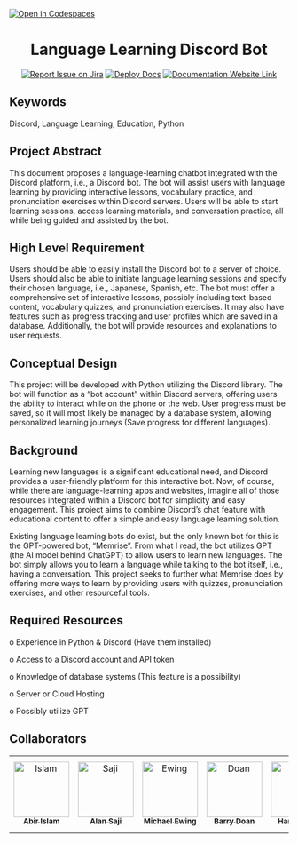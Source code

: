 [![Open in Codespaces](https://classroom.github.com/assets/launch-codespace-7f7980b617ed060a017424585567c406b6ee15c891e84e1186181d67ecf80aa0.svg)](https://classroom.github.com/open-in-codespaces?assignment_repo_id=11810431)
<div align="center">

# Language Learning Discord Bot
[![Report Issue on Jira](https://img.shields.io/badge/Report%20Issues-Jira-0052CC?style=flat&logo=jira-software)](https://temple-cis-projects-in-cs.atlassian.net/jira/software/c/projects/LDB/issues)
[![Deploy Docs](https://github.com/ApplebaumIan/tu-cis-4398-docs-template/actions/workflows/deploy.yml/badge.svg)](https://github.com/Capstone-Projects-2023-Fall/project-language-learning-discord-bot/actions/workflows/deploy.yml)
[![Documentation Website Link](https://img.shields.io/badge/-Documentation%20Website-brightgreen)](https://capstone-projects-2023-fall.github.io/project-language-learning-discord-bot/)


</div>


## Keywords

Discord, Language Learning, Education, Python

## Project Abstract

This document proposes a language-learning chatbot integrated with the Discord platform, i.e., a Discord bot. The bot will assist users with language learning by providing interactive lessons, vocabulary practice, and pronunciation exercises within Discord servers. Users will be able to start learning sessions, access learning materials, and conversation practice, all while being guided and assisted by the bot.

## High Level Requirement

Users should be able to easily install the Discord bot to a server of choice. Users should also be able to initiate language learning sessions and specify their chosen language, i.e., Japanese, Spanish, etc. The bot must offer a comprehensive set of interactive lessons, possibly including text-based content, vocabulary quizzes, and pronunciation exercises. It may also have features such as progress tracking and user profiles which are saved in a database. Additionally, the bot will provide resources and explanations to user requests.  

## Conceptual Design

This project will be developed with Python utilizing the Discord library. The bot will function as a “bot account” within Discord servers, offering users the ability to interact while on the phone or the web. User progress must be saved, so it will most likely be managed by a database system, allowing personalized learning journeys (Save progress for different languages).

## Background

Learning new languages is a significant educational need, and Discord provides a user-friendly platform for this interactive bot. Now, of course, while there are language-learning apps and websites, imagine all of those resources integrated within a Discord bot for simplicity and easy engagement. This project aims to combine Discord’s chat feature with educational content to offer a simple and easy language learning solution. 

Existing language learning bots do exist, but the only known bot for this is the GPT-powered bot, “Memrise”. From what I read, the bot utilizes GPT (the AI model behind ChatGPT) to allow users to learn new languages. The bot simply allows you to learn a language while talking to the bot itself, i.e., having a conversation. This project seeks to further what Memrise does by offering more ways to learn by providing users with quizzes, pronunciation exercises, and other resourceful tools.

## Required Resources

o Experience in Python & Discord (Have them installed) 

o Access to a Discord account and API token 

o Knowledge of database systems (This feature is a possibility) 

o Server or Cloud Hosting 

o Possibly utilize GPT

## Collaborators

[//]: # ( readme: collaborators -start )
<table>
    <tr>
        <td align="center">
            <a href="https://github.com/abirislam">
                <img src="https://avatars.githubusercontent.com/u/21286885?v=4" width="100;" alt="Islam"/>
                <br />
            <sub><b>Abir Islam</b></sub>
            </a>
        </td>
        <td align="center">
            <a href="https://github.com/alansaji2347">
                <img src="https://avatars.githubusercontent.com/u/74037708?v=4" width="100;" alt="Saji"/>
                <br />
            <sub><b>Alan Saji</b></sub>
            </a>
        </td>
        <td align="center">
            <a href="https://github.com/superultramike11">
                <img src="https://avatars.githubusercontent.com/u/91653380?v=4" width="100;" alt="Ewing"/>
                <br />
            <sub><b>Michael Ewing</b></sub>
            </a>
        </td>
        <td align="center">
            <a href="https://github.com/barrydoan">
                <img src="https://avatars.githubusercontent.com/u/74613870?v=4" width="100;" alt="Doan"/>
                <br />
            <sub><b>Barry Doan</b></sub>
            </a>
        </td>
        <td align="center">
            <a href="https://github.com/hp121999">
                <img src="https://avatars.githubusercontent.com/u/112010194?v=4" width="100;" alt="Patel"/>
                <br />
            <sub><b>Harsh Patel</b></sub>
            </a>
        </td>
        <td align="center">
            <a href="https://github.com/kevin-nguyen7">
                <img src="https://avatars.githubusercontent.com/u/61361340?v=4" width="100;" alt="Nguyen"/>
                <br />
            <sub><b>Kevin Nguyen</b></sub>
            </a>
        </td>
        <td align="center">
            <a href="https://github.com/jutobash">
                <img src="https://avatars.githubusercontent.com/u/89528532?v=4" width="100;" alt="Kuruvilla"/>
                <br />
            <sub><b>Justin Kuruvilla</b></sub>
            </a>
        </td>
    </tr>
</table>


[//]: # ( readme: collaborators -end )
